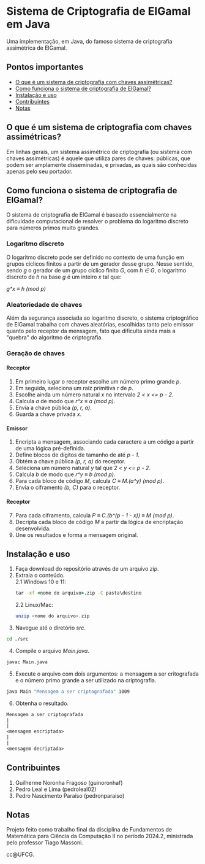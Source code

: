 # Sistema de Criptografia de ElGamal em Java

Uma implementação, em Java, do famoso sistema de criptografia assimétrica de ElGamal.

## Pontos importantes
- [O que é um sistema de criptografia com chaves assimétricas?](#o-que-é-um-sistema-de-criptografia-com-chaves-assimétricas)
- [Como funciona o sistema de criptografia de ElGamal?](#como-funciona-o-sistema-de-criptografia-de-elgamal)
- [Instalação e uso](#instalação-e-uso)
- [Contribuintes](#contribuintes)
- [Notas](#notas)

## O que é um sistema de criptografia com chaves assimétricas?
Em linhas gerais, um sistema assimétrico de criptografia (ou sistema com chaves assimétricas) é aquele que utiliza pares de chaves: públicas,
que podem ser amplamente disseminadas, e privadas, as quais são conhecidas apenas pelo seu portador.

## Como funciona o sistema de criptografia de ElGamal?
O sistema de criptografia de ElGamal é baseado essencialmente na dificuldade computacional de resolver o problema do logaritmo discreto para números primos muito grandes.
### Logaritmo discreto
O logaritmo discreto pode ser definido no contexto de uma função em grupos cíclicos finitos a partir de um gerador desse grupo. Nesse sentido, sendo *g* o gerador de um grupo
cíclico finito *G*, com *h ∈ G*, o logaritmo discreto de *h* na base *g* é um inteiro *x* tal que:

*g^x ≡ h (mod p)*
### Aleatoriedade de chaves
Além da segurança associada ao logaritmo discreto, o sistema criptográfico de ElGamal trabalha com chaves aleatórias, escolhidas tanto pelo emissor quanto pelo receptor da mensagem,
fato que dificulta ainda mais a "quebra" do algoritmo de criptografia.
### Geração de chaves
#### Receptor
  1. Em primeiro lugar o receptor escolhe um número primo grande *p*.
  2. Em seguida, seleciona um raiz primitiva *r* de *p*.
  3. Escolhe ainda um número natural *x* no intervalo *2 < x <= p - 2*.
  4. Calcula *a* de modo que *r^x ≡ a (mod p)*.
  5. Envia a chave pública *(p, r, a)*.
  6. Guarda a chave privada *x*.
#### Emissor
  1. Encripta a mensagem, associando cada caractere a um código a partir de uma lógica pré-definida.
  2. Define blocos de dígitos de tamanho de até *p - 1*.
  3. Obtém a chave pública *(p, r, a)* do receptor.
  4. Seleciona um número natural *y* tal que *2 < y <= p - 2*.
  5. Calcula *b* de modo que *r^y ≡ b (mod p)*.
  6. Para cada bloco de código *M*, calcula *C ≡ M.(a^y) (mod p)*.
  7. Envia o ciframento *(b, C)* para o receptor.
#### Receptor
  7. Para cada ciframento, calcula *P ≡ C.(b^(p - 1 - x)) ≡ M (mod p)*.
  8. Decripta cada bloco de código *M* a partir da lógica de encriptação desenvolvida.
  9. Une os resultados e forma a mensagem original.

## Instalação e uso
1. Faça download do repositório através de um arquivo *zip*.
2. Extraia o conteúdo.<br>
    2.1 Windows 10 e 11:
   ```cmd
   tar -xf <nome do arquivo>.zip -C pasta\destino
   ```
    2.2 Linux/Mac:
    ```bash
    unzip <nome do arquivo>.zip
    ```
3. Navegue até o diretório *src*.
```bash
cd ./src
```
4. Compile o arquivo *Main.java*.
```bash
javac Main.java
```
5. Execute o arquivo com dois argumentos: a mensagem a ser critografada e o número primo grande a ser utilizado na criptografia.
```bash
java Main "Mensagem a ser criptografada" 1009
```
6. Obtenha o resultado.
```txt
Mensagem a ser criptografada
|
|
<mensagem encriptada>
|
|
<mensagem decriptada>
```

## Contribuintes
1. Guilherme Noronha Fragoso (guinoronhaf)
2. Pedro Leal e Lima (pedroleal02)
3. Pedro Nascimento Paraíso (pedronparaiso)

## Notas
Projeto feito como trabalho final da disciplina de Fundamentos de Matemática para Ciência da Computação II no período 2024.2, ministrada pelo professor Tiago Massoni.

cc@UFCG.
